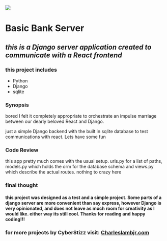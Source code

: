 

![](https://concept-stories.s3.ap-south-1.amazonaws.com/test/Stories%20-%20Images_story_77297/image_2019-08-08%2013%3A54%3A12.963547%2B00%3A00)

#      **Basic Bank Server**

## _this is a Django server application created to communicate with a React frontend_

### this project includes
* Python
* Django
* sqlite


### Synopsis
bored I felt it completely appropriate to orchestrate an impulse marriage between our dearly beloved React and Django.


just a simple Django backend with the built in sqlite database to test communications with react. Lets have some fun


### Code Review
this app pretty much comes with the usual setup. urls.py for a list of paths, models.py which holds the orm for the database schema and views.py which describe the actual routes. nothing to crazy here

### final thought
#### this project was designed as a test and a simple project. Some parts of a django server are more convenient than say express, however Django is very opinionated, and does not leave as much room for creativity as I would like. either way its still cool. Thanks for reading and happy coding!!!


### for more projects by CyberStizz visit: [Charleslambjr.com](https://www.charleslambjr.com/)